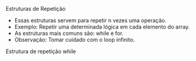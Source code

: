 
Estruturas de Repetição

- Essas estruturas servem para repetir n vezes uma operação.
- Exemplo: Repetir uma determinada lógica em cada elemento do array.
- As estruturas mais comuns são: while e for.
- Observação: Tomar cuidado com o loop infinito.


Estrutura de repetição while

